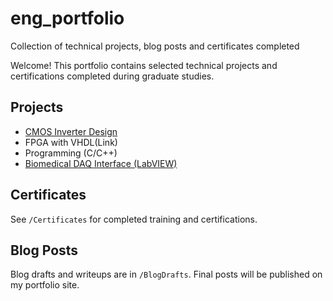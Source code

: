# eng_portfolio
Collection of technical projects, blog posts and certificates completed

Welcome! This portfolio contains selected technical projects and certifications completed during graduate studies. 

## Projects

- [CMOS Inverter Design](link)
- FPGA with VHDL(Link)
- Programming (C/C++)
- [Biomedical DAQ Interface (LabVIEW)](link)

## Certificates

See `/Certificates` for completed training and certifications.

## Blog Posts

Blog drafts and writeups are in `/BlogDrafts`. Final posts will be published on my portfolio site.
